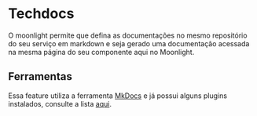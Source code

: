 # Techdocs

O moonlight permite que defina as documentações no mesmo repositório do seu serviço em markdown e seja gerado uma
documentação acessada na mesma página do seu componente aqui no Moonlight.

## Ferramentas

Essa feature utiliza a ferramenta [MkDocs](https://www.mkdocs.org/) e já possui alguns plugins instalados,
consulte a lista [aqui](https://github.com/backstage/mkdocs-techdocs-core#mkdocs-plugins-and-extensions).
